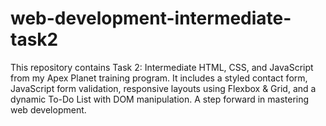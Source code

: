 # web-development-intermediate-task2
This repository contains Task 2: Intermediate HTML, CSS, and JavaScript from my Apex Planet training program. It includes a styled contact form, JavaScript form validation, responsive layouts using Flexbox &amp; Grid, and a dynamic To-Do List with DOM manipulation. A step forward in mastering web development.
